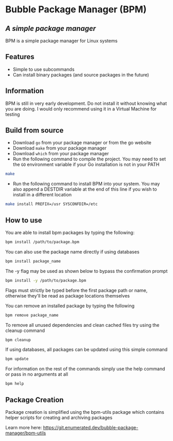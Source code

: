 # Bubble Package Manager (BPM)
## _A simple package manager_

BPM is a simple package manager for Linux systems

## Features
- Simple to use subcommands
- Can install binary packages (and source packages in the future)

## Information
BPM is still in very early development. Do not install it without knowing what you are doing. I would only recommend using it in a Virtual Machine for testing

## Build from source

- Download `go` from your package manager or from the go website
- Download `make` from your package manager
- Download `which` from your package manager
- Run the following command to compile the project. You may need to set the `GO` environment variable if your Go installation is not in your PATH
```sh
make
```
- Run the following command to install BPM into your system. You may also append a DESTDIR variable at the end of this line if you wish to install in a different location
```sh
make install PREFIX=/usr SYSCONFDIR=/etc
```

## How to use

You are able to install bpm packages by typing the following:
```sh
bpm install /path/to/package.bpm
```
You can also use the package name directly if using databases
```sh
bpm install package_name
```
The -y flag may be used as shown below to bypass the confirmation prompt
```sh
bpm install -y /path/to/package.bpm
```
Flags must strictly be typed before the first package path or name, otherwise they'll be read as package locations themselves

You can remove an installed package by typing the following
```sh
bpm remove package_name
```

To remove all unused dependencies and clean cached files try using the cleanup command
```sh
bpm cleanup
```

If using databases, all packages can be updated using this simple command
```sh
bpm update
```

For information on the rest of the commands simply use the help command or pass in no arguments at all
```sh
bpm help
```

## Package Creation

Package creation is simplified using the bpm-utils package which contains helper scripts for creating and archiving packages

Learn more here: https://git.enumerated.dev/bubble-package-manager/bpm-utils